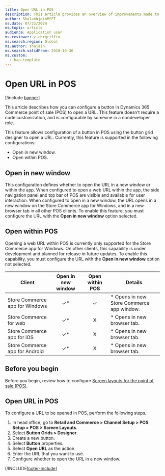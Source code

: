 ```yaml
---
title: Open URL in POS
description: This article provides an overview of improvements made to product and customer search functionality in Microsoft Dynamics 365 Commerce.
author: ShalabhjainMSFT
ms.date: 07/23/2024
ms.topic: article
audience: Application user
ms.reviewer: v-chrgriffin
ms.search.region: Global
ms.author: shajain
ms.search.validFrom: 2018-10-30
ms.custom: 
  - bap-template
---
```


# Open URL in POS

[!include [banner](includes/banner.md)]

This article describes how you can configure a button in Dynamics 365 Commerce point of sale (POS) to open a URL. This feature doesn't require a code customization, and is configurable by someone in a nondeveloper role. 

This feature allows configuration of a button in POS using the button grid designer to open a URL. Currently, this feature is supported in the following configurations:

- Open in new window.
- Open within POS.

## Open in new window

This configuration defines whether to open the URL in a new window or within the app. When configured to open a web URL within the app, the side navigation panel and top bar of POS are visible and available for user interaction. When configured to open in a new window, the URL opens in a new window on the Store Commerce app for Windows, and in a new browser tab in all other POS clients. To enable this feature, you must configure the URL with the **Open in new window** option selected.

## Open within POS

Opening a web URL within POS is currently only supported for the Store Commerce app for Windows. On other clients, this capability is under development and planned for release in future updates. To enable this capability, you must configure the URL with the **Open in new window** option not selected.

| Client                | Open in new window | Open within POS | Details                           |
|-----------------------|:--------------------:|:-----------------:|-----------------------------------|
| Store Commerce app for Windows | ✓\*  | ✓ | \* Opens in new Store Commerce app window. |
| Store Commerce for web         | ✓\*  | X | \* Opens in new browser tab.        |
| Store Commerce app for iOS     | ✓\*  | X | \* Opens in new browser tab.        |
| Store Commerce app for Android | ✓\*  | X | \* Opens in new browser tab.        |

## Before you begin

Before you begin, review how to configure [Screen layouts for the point of sale (POS)](pos-screen-layouts.md).

## Open URL in POS

To configure a URL to be opened in POS, perform the following steps.

1. In head office, go to **Retail and Commerce \> Channel Setup \> POS Setup \> POS \> Screen Layouts**.
2. Select **Button Grids \> Designer**.
3. Create a new button.
4. Select **Button** properties.
5. Select **Open URL** as the action.
6. Enter the URL that you want to use.
7. Configure whether to open the URL in a new window.


[!INCLUDE[footer-include](../includes/footer-banner.md)]
